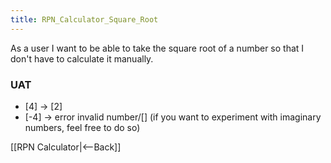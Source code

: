 ```yaml
---
title: RPN_Calculator_Square_Root
---
```

As a user I want to be able to take the square root of a number so that I don't have to calculate it manually.

### UAT
* [4] <sqrt> -> [2]
* [-4] <sqrt> -> error invalid number/[]  (if you want to experiment with imaginary numbers, feel free to do so)

[[RPN Calculator|<--Back]]
